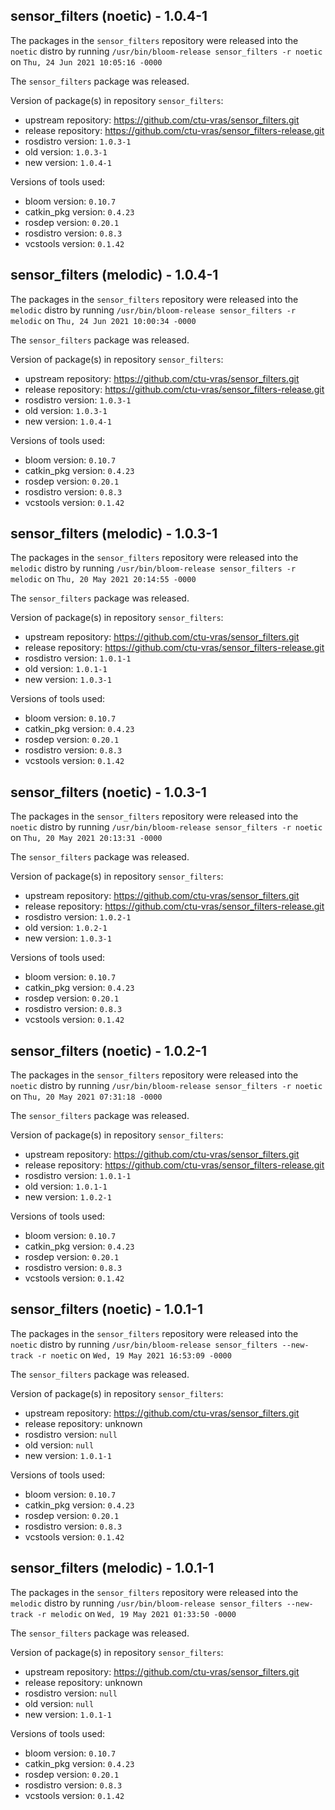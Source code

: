 ## sensor_filters (noetic) - 1.0.4-1

The packages in the `sensor_filters` repository were released into the `noetic` distro by running `/usr/bin/bloom-release sensor_filters -r noetic` on `Thu, 24 Jun 2021 10:05:16 -0000`

The `sensor_filters` package was released.

Version of package(s) in repository `sensor_filters`:

- upstream repository: https://github.com/ctu-vras/sensor_filters.git
- release repository: https://github.com/ctu-vras/sensor_filters-release.git
- rosdistro version: `1.0.3-1`
- old version: `1.0.3-1`
- new version: `1.0.4-1`

Versions of tools used:

- bloom version: `0.10.7`
- catkin_pkg version: `0.4.23`
- rosdep version: `0.20.1`
- rosdistro version: `0.8.3`
- vcstools version: `0.1.42`


## sensor_filters (melodic) - 1.0.4-1

The packages in the `sensor_filters` repository were released into the `melodic` distro by running `/usr/bin/bloom-release sensor_filters -r melodic` on `Thu, 24 Jun 2021 10:00:34 -0000`

The `sensor_filters` package was released.

Version of package(s) in repository `sensor_filters`:

- upstream repository: https://github.com/ctu-vras/sensor_filters.git
- release repository: https://github.com/ctu-vras/sensor_filters-release.git
- rosdistro version: `1.0.3-1`
- old version: `1.0.3-1`
- new version: `1.0.4-1`

Versions of tools used:

- bloom version: `0.10.7`
- catkin_pkg version: `0.4.23`
- rosdep version: `0.20.1`
- rosdistro version: `0.8.3`
- vcstools version: `0.1.42`


## sensor_filters (melodic) - 1.0.3-1

The packages in the `sensor_filters` repository were released into the `melodic` distro by running `/usr/bin/bloom-release sensor_filters -r melodic` on `Thu, 20 May 2021 20:14:55 -0000`

The `sensor_filters` package was released.

Version of package(s) in repository `sensor_filters`:

- upstream repository: https://github.com/ctu-vras/sensor_filters.git
- release repository: https://github.com/ctu-vras/sensor_filters-release.git
- rosdistro version: `1.0.1-1`
- old version: `1.0.1-1`
- new version: `1.0.3-1`

Versions of tools used:

- bloom version: `0.10.7`
- catkin_pkg version: `0.4.23`
- rosdep version: `0.20.1`
- rosdistro version: `0.8.3`
- vcstools version: `0.1.42`


## sensor_filters (noetic) - 1.0.3-1

The packages in the `sensor_filters` repository were released into the `noetic` distro by running `/usr/bin/bloom-release sensor_filters -r noetic` on `Thu, 20 May 2021 20:13:31 -0000`

The `sensor_filters` package was released.

Version of package(s) in repository `sensor_filters`:

- upstream repository: https://github.com/ctu-vras/sensor_filters.git
- release repository: https://github.com/ctu-vras/sensor_filters-release.git
- rosdistro version: `1.0.2-1`
- old version: `1.0.2-1`
- new version: `1.0.3-1`

Versions of tools used:

- bloom version: `0.10.7`
- catkin_pkg version: `0.4.23`
- rosdep version: `0.20.1`
- rosdistro version: `0.8.3`
- vcstools version: `0.1.42`


## sensor_filters (noetic) - 1.0.2-1

The packages in the `sensor_filters` repository were released into the `noetic` distro by running `/usr/bin/bloom-release sensor_filters -r noetic` on `Thu, 20 May 2021 07:31:18 -0000`

The `sensor_filters` package was released.

Version of package(s) in repository `sensor_filters`:

- upstream repository: https://github.com/ctu-vras/sensor_filters.git
- release repository: https://github.com/ctu-vras/sensor_filters-release.git
- rosdistro version: `1.0.1-1`
- old version: `1.0.1-1`
- new version: `1.0.2-1`

Versions of tools used:

- bloom version: `0.10.7`
- catkin_pkg version: `0.4.23`
- rosdep version: `0.20.1`
- rosdistro version: `0.8.3`
- vcstools version: `0.1.42`


## sensor_filters (noetic) - 1.0.1-1

The packages in the `sensor_filters` repository were released into the `noetic` distro by running `/usr/bin/bloom-release sensor_filters --new-track -r noetic` on `Wed, 19 May 2021 16:53:09 -0000`

The `sensor_filters` package was released.

Version of package(s) in repository `sensor_filters`:

- upstream repository: https://github.com/ctu-vras/sensor_filters.git
- release repository: unknown
- rosdistro version: `null`
- old version: `null`
- new version: `1.0.1-1`

Versions of tools used:

- bloom version: `0.10.7`
- catkin_pkg version: `0.4.23`
- rosdep version: `0.20.1`
- rosdistro version: `0.8.3`
- vcstools version: `0.1.42`


## sensor_filters (melodic) - 1.0.1-1

The packages in the `sensor_filters` repository were released into the `melodic` distro by running `/usr/bin/bloom-release sensor_filters --new-track -r melodic` on `Wed, 19 May 2021 01:33:50 -0000`

The `sensor_filters` package was released.

Version of package(s) in repository `sensor_filters`:

- upstream repository: https://github.com/ctu-vras/sensor_filters.git
- release repository: unknown
- rosdistro version: `null`
- old version: `null`
- new version: `1.0.1-1`

Versions of tools used:

- bloom version: `0.10.7`
- catkin_pkg version: `0.4.23`
- rosdep version: `0.20.1`
- rosdistro version: `0.8.3`
- vcstools version: `0.1.42`


